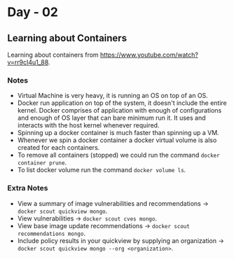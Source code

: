 # Day - 02

## Learning about Containers
Learning about containers from https://www.youtube.com/watch?v=rr9cI4u1_88.

### Notes
- Virtual Machine is very heavy, it is running an OS on top of an OS.
- Docker run application on top of the system, it doesn't include the entire kernel. Docker comprises of application with enough of configurations and enough of OS layer that can bare minimum run it. It uses and interacts with the host kernel whenever required.
- Spinning up a docker container is much faster than spinning up a VM.
- Whenever we spin a docker container a docker virtual volume is also created for each containers.
- To remove all containers (stopped) we could run the command ```docker container prune```.
- To list docker volume run the command ```docker volume ls```.


### Extra Notes
- View a summary of image vulnerabilities and recommendations → ```docker scout quickview mongo```.
- View vulnerabilities → ```docker scout cves mongo```.
- View base image update recommendations → ```docker scout recommendations mongo```.
- Include policy results in your quickview by supplying an organization → ```docker scout quickview mongo --org <organization>```.